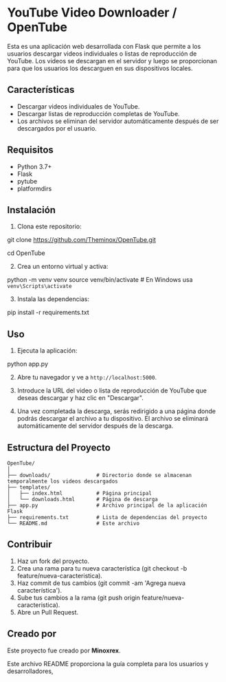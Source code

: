 

# YouTube Video Downloader / OpenTube

Esta es una aplicación web desarrollada con Flask que permite a los usuarios descargar videos individuales o listas de reproducción de YouTube. Los videos se descargan en el servidor y luego se proporcionan para que los usuarios los descarguen en sus dispositivos locales.

## Características

- Descargar videos individuales de YouTube.
- Descargar listas de reproducción completas de YouTube.
- Los archivos se eliminan del servidor automáticamente después de ser descargados por el usuario.

## Requisitos

- Python 3.7+
- Flask
- pytube
- platformdirs

## Instalación

1. Clona este repositorio:


git clone https://github.com/Theminox/OpenTube.git

cd OpenTube


2. Crea un entorno virtual y activa:


python -m venv venv
source venv/bin/activate  # En Windows usa `venv\Scripts\activate`


3. Instala las dependencias:


pip install -r requirements.txt


## Uso

1. Ejecuta la aplicación:


python app.py


2. Abre tu navegador y ve a `http://localhost:5000`.

3. Introduce la URL del video o lista de reproducción de YouTube que deseas descargar y haz clic en "Descargar".

4. Una vez completada la descarga, serás redirigido a una página donde podrás descargar el archivo a tu dispositivo. El archivo se eliminará automáticamente del servidor después de la descarga.

## Estructura del Proyecto

```
OpenTube/
│
├── downloads/               # Directorio donde se almacenan temporalmente los videos descargados
├── templates/
│   ├── index.html           # Página principal
│   └── downloads.html       # Página de descarga
├── app.py                   # Archivo principal de la aplicación Flask
├── requirements.txt         # Lista de dependencias del proyecto
└── README.md                # Este archivo
```

## Contribuir

1. Haz un fork del proyecto.
2. Crea una rama para tu nueva característica (git checkout -b feature/nueva-caracteristica).
3. Haz commit de tus cambios (git commit -am 'Agrega nueva característica').
4. Sube tus cambios a la rama (git push origin feature/nueva-caracteristica).
5. Abre un Pull Request.

## Creado por
Este proyecto fue creado por **Minoxrex**.

Este archivo README proporciona la guía completa para los usuarios y desarrolladores,


